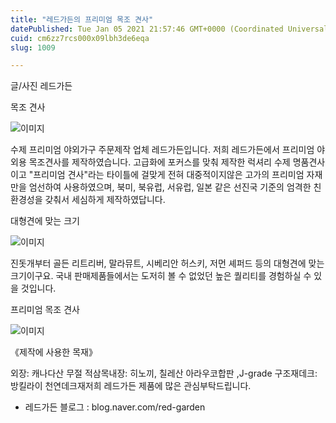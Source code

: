 ```yaml
---
title: "레드가든의 프리미엄 목조 견사"
datePublished: Tue Jan 05 2021 21:57:46 GMT+0000 (Coordinated Universal Time)
cuid: cm6zz7rcs000x09lbh3de6eqa
slug: 1009

---
```



글/사진 레드가든

목조 견사

![이미지](https://cdn.hashnode.com/res/hashnode/image/upload/v1739247763430/5ef02a51-e456-4cf0-b19d-04db821f32f0.jpeg)

수제 프리미엄 야외가구 주문제작 업체 레드가든입니다. 저희 레드가든에서 프리미엄 야외용 목조견사를 제작하였습니다. 고급화에 포커스를 맞춰 제작한 럭셔리 수제 명품견사이고 "프리미엄 견사"라는 타이틀에 걸맞게 전혀 대중적이지않은 고가의 프리미엄 자재만을 엄선하여 사용하였으며, 북미, 북유럽, 서유럽, 일본 같은 선진국 기준의 엄격한 친환경성을 갖춰서 세심하게 제작하였답니다.

대형견에 맞는 크기

![이미지](https://cdn.hashnode.com/res/hashnode/image/upload/v1739247765441/d0bcc431-7a99-4678-8075-2cf3ae1fd614.jpeg)

진돗개부터 골든 리트리버, 말라뮤트, 시베리안 허스키, 저먼 셰퍼드 등의 대형견에 맞는 크기이구요. 국내 판매제품들에서는 도저히 볼 수 없었던 높은 퀄리티를 경험하실 수 있을 것입니다.

프리미엄 목조 견사

![이미지](https://cdn.hashnode.com/res/hashnode/image/upload/v1739247767218/42925900-d2ab-4a0a-9e35-001f394bf0a0.jpeg)

《제작에 사용한 목재》

외장: 캐나다산 무절 적삼목내장: 히노끼, 칠레산 아라우코합판 ,J-grade 구조재데크: 방킬라이 천연데크재저희 레드가든 제품에 많은 관심부탁드립니다.

- 레드가든 블로그 : blog.naver.com/red-garden